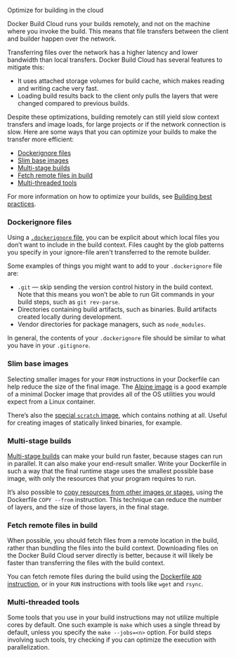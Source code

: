 Optimize for building in the cloud


Docker Build Cloud runs your builds remotely, and not on the machine where you
invoke the build. This means that file transfers between the client and builder
happen over the network.

Transferring files over the network has a higher latency and lower bandwidth
than local transfers. Docker Build Cloud has several features to mitigate this:

- It uses attached storage volumes for build cache, which makes reading and
  writing cache very fast.
- Loading build results back to the client only pulls the layers that were
  changed compared to previous builds.

Despite these optimizations, building remotely can still yield slow context
transfers and image loads, for large projects or if the network connection is
slow. Here are some ways that you can optimize your builds to make the transfer
more efficient:

- [Dockerignore files](#dockerignore-files)
- [Slim base images](#slim-base-images)
- [Multi-stage builds](#multi-stage-builds)
- [Fetch remote files in build](#fetch-remote-files-in-build)
- [Multi-threaded tools](#multi-threaded-tools)

For more information on how to optimize your builds, see
[Building best practices](/manuals/build/building/best-practices.md).

### Dockerignore files

Using a [`.dockerignore` file](/manuals/build/concepts/context.md#dockerignore-files),
you can be explicit about which local files you don’t want to include in the
build context. Files caught by the glob patterns you specify in your
ignore-file aren't transferred to the remote builder.

Some examples of things you might want to add to your `.dockerignore` file are:

- `.git` — skip sending the version control history in the build context. Note
  that this means you won’t be able to run Git commands in your build steps,
  such as `git rev-parse`.
- Directories containing build artifacts, such as binaries. Build artifacts
  created locally during development.
- Vendor directories for package managers, such as `node_modules`.

In general, the contents of your `.dockerignore` file should be similar to what
you have in your `.gitignore`.

### Slim base images

Selecting smaller images for your `FROM` instructions in your Dockerfile can
help reduce the size of the final image. The [Alpine image](https://hub.docker.com/_/alpine)
is a good example of a minimal Docker image that provides all of the OS
utilities you would expect from a Linux container.

There’s also the [special `scratch` image](https://hub.docker.com/_/scratch),
which contains nothing at all. Useful for creating images of statically linked
binaries, for example.

### Multi-stage builds

[Multi-stage builds](/build/building/multi-stage/) can make your build run faster,
because stages can run in parallel. It can also make your end-result smaller.
Write your Dockerfile in such a way that the final runtime stage uses the
smallest possible base image, with only the resources that your program requires
to run.

It’s also possible to
[copy resources from other images or stages](/build/building/multi-stage/#name-your-build-stages),
using the Dockerfile `COPY --from` instruction. This technique can reduce the
number of layers, and the size of those layers, in the final stage.

### Fetch remote files in build

When possible, you should fetch files from a remote location in the build,
rather than bundling the files into the build context. Downloading files on the
Docker Build Cloud server directly is better, because it will likely be faster
than transferring the files with the build context.

You can fetch remote files during the build using the
[Dockerfile `ADD` instruction](/reference/dockerfile/#add),
or in your `RUN` instructions with tools like `wget` and `rsync`.

### Multi-threaded tools

Some tools that you use in your build instructions may not utilize multiple
cores by default. One such example is `make` which uses a single thread by
default, unless you specify the `make --jobs=<n>` option. For build steps
involving such tools, try checking if you can optimize the execution with
parallelization.
